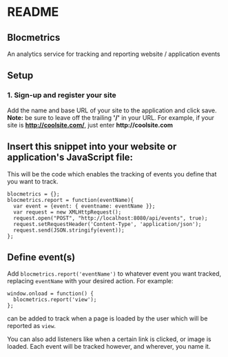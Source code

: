 # README

## Blocmetrics

An analytics service for tracking and reporting website / application events

## Setup

### 1. Sign-up and register your site

Add the name and base URL of your site to the application and click save.
__Note:__ be sure to leave off the trailing __'/'__ in your URL. For example, if your site is __http://coolsite.com/__, just enter __http://coolsite.com__

## Insert this snippet into your website or application's JavaScript file:

This will be the code which enables the tracking of events you define that you want to track.

```
blocmetrics = {};
blocmetrics.report = function(eventName){
  var event = {event: { eventname: eventName }};
  var request = new XMLHttpRequest();
  request.open("POST", "http://localhost:8080/api/events", true);
  request.setRequestHeader('Content-Type', 'application/json');
  request.send(JSON.stringify(event));
};
```

## Define event(s)

Add `blocmetrics.report('eventName')` to whatever event you want tracked, replacing
`eventName` with your desired action. For example:

```
window.onload = function() {
  blocmetrics.report('view');
};
```

can be added to track when a page is loaded by the user which will be reported as `view`.

You can also add listeners like when a certain link is clicked, or image is loaded. Each event will be tracked however, and wherever, you name it.
